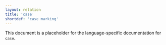 ```yaml
---
layout: relation
title: 'case'
shortdef: 'case marking'
---
```


This document is a placeholder for the language-specific documentation
for `case`.